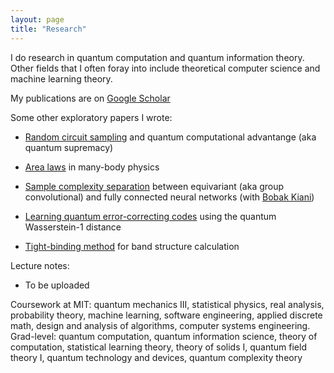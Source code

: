 ```yaml
---
layout: page
title: "Research"
---
```


I do research in quantum computation and quantum information theory. Other fields that I often foray into include theoretical computer science and machine learning theory.

My publications are on [Google Scholar](https://scholar.google.com/citations?view_op=list_works&hl=en&user=vTYawOEAAAAJ)

Some other exploratory papers I wrote:

* [Random circuit sampling](https://nguyenquantum.github.io/Random_circuit_sampling.pdf) and quantum computational advantange (aka quantum supremacy)

* [Area laws](https://nguyenquantum.github.io/Area_laws.pdf) in many-body physics

* [Sample complexity separation](https://nguyenquantum.github.io/equivariant.pdf) between equivariant (aka group convolutional) and fully connected neural networks (with [Bobak Kiani](https://scholar.google.com/citations?user=fz1mq4AAAAAJ&hl=en))

* [Learning quantum error-correcting codes](https://nguyenquantum.github.io/Wasserstein.pdf) using the quantum Wasserstein-1 distance

* [Tight-binding method](https://nguyenquantum.github.io/tight-binding.pdf) for band structure calculation

Lecture notes:
* To be uploaded


Coursework at MIT: quantum mechanics III, statistical physics, real analysis, probability theory, machine learning, software engineering, applied discrete math, design and analysis of algorithms, computer systems engineering. Grad-level: quantum computation, quantum information science, theory of computation, statistical learning theory, theory of solids I, quantum field theory I, quantum technology and devices, quantum complexity theory
